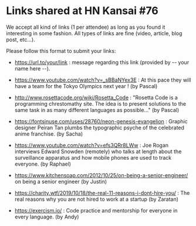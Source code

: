 Links shared at HN Kansai #76
=============================

We accept all kind of links (1 per attendee) as long as you found it interesting in some fashion. All types of links are fine (video, article, blog post, etc...). 

Please follow this format to submit your links:
- https://url.to/your/link : message regarding this link (provided by -- your name here --).

- https://www.youtube.com/watch?v=_sBBaNYex3E  : At this pace they will have a team for the Tokyo Olympics next year ! (by Pascal)

- http://www.rosettacode.org/wiki/Rosetta_Code : "Rosetta Code is a programming chrestomathy site. The idea is to present solutions to the same task in as many different languages as possible..." (by Pascal)

- https://fontsinuse.com/uses/28760/neon-genesis-evangelion : Graphic designer Peiran Tan plumbs the typographic psyche of the celebrated anime franchise. (by Sacha)

- https://www.youtube.com/watch?v=efs3QRr8LWw : Joe Rogan interviews Edward Snowden (remotely) who talks at length about the surveillance apparatus and how mobile phones are used to track everyone. (by Raphael)

- https://www.kitchensoap.com/2012/10/25/on-being-a-senior-engineer/ on being a senior engineer (by Justin)

- https://charity.wtf/2019/10/18/the-real-11-reasons-i-dont-hire-you/ : The real reasons why you are not hired to work at a startup (by Zaratan)

- https://exercism.io/ : Code practice and mentorship for everyone in every language. (by Andy)
